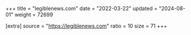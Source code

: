 +++
title = "legiblenews.com"
date = "2022-03-22"
updated = "2024-08-01"
weight = 72699

[extra]
source = "https://legiblenews.com"
ratio = 10
size = 71
+++

